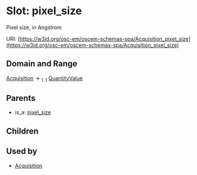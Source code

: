 
# Slot: pixel_size

Pixel size, in Angstrom

URI: [https://w3id.org/osc-em/oscem-schemas-spa/Acquisition_pixel_size](https://w3id.org/osc-em/oscem-schemas-spa/Acquisition_pixel_size)


## Domain and Range

[Acquisition](Acquisition.md) &#8594;  <sub>1..1</sub> [QuantityValue](QuantityValue.md)

## Parents

 *  is_a: [pixel_size](pixel_size.md)

## Children


## Used by

 * [Acquisition](Acquisition.md)
